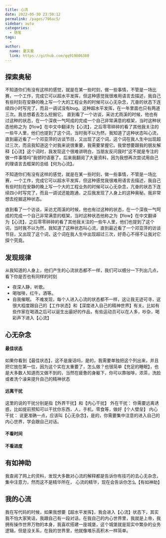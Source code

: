 ```yaml
---
title: 心流
date: 2022-05-30 23:59:12
permalink: /pages/796ac5/
sidebar: auto
categories:
  - 随笔
tags:
  - 
author: 
  name: 夏天夏
  link: https://github.com/qq919006380
---
```


## 探索奥秘
不知道你们有没有这样的感觉，就是在某一些时刻，做一些事情，不管是一场比赛，一个工作，完成它可以超水平发挥，但这种感觉我很难用语言去描述，我自己有些时刻在安静的晚上写一个大的工程业务的时候可以心无杂念，亢奋的状态下连续四小时写完了，而且一调试没有bug。这种超水平发挥，在一年里面也只有两道三次。我总想着去怎么挖掘它。
直到看了一个访谈，采访尤雨溪的时候，他也有过这种的状态，在一个深夜一气呵成的完成一个自己非常满意的框架，当时这种状态他称之为【flow】在中文中翻译为【心流】，之后零零碎碎的看了其他我关注的一些牛人里，他们也提到了这个词，当时我不以为然，我知道了这种状态叫心流，直到最近看了一个邓亚萍的访谈节目，又出现了这个词，这个词在我人生中出现超过三次，而且我知道这个对我来说很重要，我需要掌握它。我曾想要跟我的朋友解释【心流】这个词时，我发现这个很难讲明白，当朋友反问我时“这不就是专注的做一件事情吗”我顿时语塞了。后来我翻阅了大量资料，因为我想再次尝试用自己的理语言去框架的总结【何为心流】。

不知道你们有没有这样的感觉，就是在某一些时刻，做一些事情，不管是一场比赛，一个工作，完成它可以超水平发挥，但这种感觉我很难用语言去描述，我自己有些时刻在安静的晚上写一个大的工程业务的时候可以心无杂念，亢奋的状态下连续四小时写完了，而且一调试还能跑通，之后我发现了人身上的这种奥秘。我非常想去挖掘这种状态。
<!-- more -->
直到看了一个访谈，采访尤雨溪的时候，他也有过这种的状态，在一个深夜一气呵成的完成一个自己非常满意的框架，当时这种状态他称之为【flow】在中文翻译为【心流】，之后零零碎碎的看了其他我关注的一些牛人里，他们也提到了这个词，当时我不以为然，我知道了这种状态叫心流，直到最近看了一个邓亚萍的访谈节目，又出现了这个词，这个词在我人生中出现超过三次，好奇心不得不让我对它探个究竟。
## 发现规律
从我知道的人身上，他们产生的心流状态都不一样，我们可以细分一下列出几点，看下你是否也有同样的时刻
- 夜深人静，听歌。
- 喝咖啡，红牛，酒等。 
- 自我催眠。
不难发现，每个人进入心流的状态都不一样，这让我无迹可寻，这很大程度跟自己的【工作状态】和【深度进入自己的精神世界】有关。比如有些作家在喝酒之后可以诞生出最好的作品，有些运动员可以在人多，吵杂，喝彩声下进入【心流】

## 心无杂念
#### 最佳状态
如果你看到【最佳状态】，这不是废话吗，是的，我需要单独把这个列出来，并且把它放在第一位，因为这个实在太重要了，怎么做？也很简单【充足的睡眠】，也是大多数人知道而又做不到的，当然在疲惫的身躯下，你可以靠咖啡，浓茶，洗脸或者洗个澡来提升自己的精神状态
#### 远离干扰
这里的说的干扰分别是指【外界干扰】和【内心干扰】
外在干扰：
你需要远离诱惑，比如提前预知可以干扰你东西，人，手机，零食等，做好【个人壁垒】
内心干扰：
说更准确一点，应该叫【心无杂念】，是的，你需要集中注意的进入自己的内心世界，学会跟自己对话。

#### 不看时间

#### 不看进度

## 有如神助
我查阅了网上的资料，发现大多数对心流的解释都是告诉你有技巧的去心无杂念，集中注意力，然而这不是精华所在，
心流的精华，现在会告诉你怎么【有如神助】
## 我的心流
我在写代码的时候，如果我想要【超水平发挥】，我会进入【心流】状态下，其实我不怕大家笑话，我跟自己有一段对话，在我自己的内心世界里，我就是上帝，我拥有操作世界万物的本身，我喜欢搭建一座城堡，这个城堡就是现实中繁杂的业务逻辑，但是没关系，在我的世界里，他就像堆乐高积木一样简单。